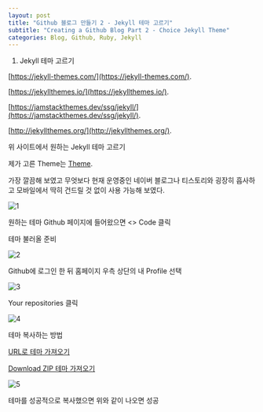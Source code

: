 ```yaml
---
layout: post
title: "Github 블로그 만들기 2 - Jekyll 테마 고르기"
subtitle: "Creating a Github Blog Part 2 - Choice Jekyll Theme"
categories: Blog, Github, Ruby, Jekyll
---
```


1. Jekyll 테마 고르기

[https://jekyll-themes.com/](https://jekyll-themes.com/).

[https://jekyllthemes.io/](https://jekyllthemes.io/).

[https://jamstackthemes.dev/ssg/jekyll/](https://jamstackthemes.dev/ssg/jekyll/).

[http://jekyllthemes.org/](http://jekyllthemes.org/).

위 사이트에서 원하는 Jekyll 테마 고르기

제가 고른 Theme는 [Theme](https://github.com/jeffreytse/jekyll-theme-yat).

가장 깔끔해 보였고 무엇보다 현재 운영중인 네이버 블로그나 티스토리와 굉장히 흡사하고 모바일에서 딱히 건드릴 것 없이 사용 가능해 보였다.

![1](https://github.com/royder425/royder425.github.io/assets/155123794/d0c18bbe-8bf6-4e91-b454-1ed6bacfe27c)

원하는 테마 Github 페이지에 들어왔으면 <> Code 클릭

테마 불러올 준비

![2](https://github.com/royder425/royder425.github.io/assets/155123794/0a46a452-3c02-43ee-9f5c-002fd5526370)

Github에 로그인 한 뒤 홈페이지 우측 상단의 내 Profile 선택

![3](https://github.com/royder425/royder425.github.io/assets/155123794/9a88d948-0748-4f29-a34b-93fa3d5caab8)

Your repositories 클릭

![4](https://github.com/royder425/royder425.github.io/assets/155123794/a2bbb16f-0a04-4844-8402-837ff6839365)

테마 복사하는 방법

[URL로 테마 가져오기](/2024-04-08-Github%20블로그%20만들기%202-1%20-%20URL로%20테마%20가져오기.md)

[Download ZIP 테마 가져오기](https://www.notion.so/Download-ZIP-61c12c7b9e1b4fe0b9c1ddb5ab5044a7?pvs=21)

![5](https://github.com/royder425/royder425.github.io/assets/155123794/737d8254-320e-4a92-97c6-93f48b70e824)

테마를 성공적으로 복사했으면 위와 같이 나오면 성공